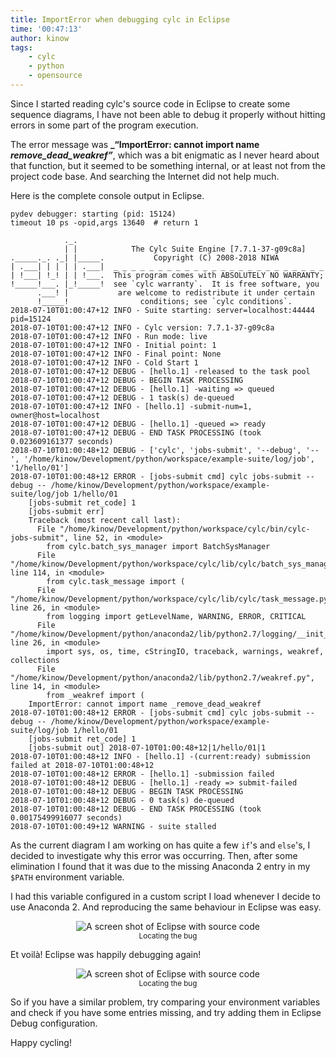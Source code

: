 ```yaml
---
title: ImportError when debugging cylc in Eclipse
time: '00:47:13'
author: kinow
tags:
    - cylc
    - python
    - opensource
---
```


Since I started reading cylc's source code in Eclipse to create some
sequence diagrams, I have not been able to debug it properly without
hitting errors in some part of the program execution.

The error message was **_&ldquo;ImportError: cannot import name _remove_dead_weakref&rdquo;_**,
which was a bit enigmatic as I never heard about that function, but it seemed to be
something internal, or at least not from the project code base. And searching the Internet
did not help much.

Here is the complete console output in Eclipse.

```shell
pydev debugger: starting (pid: 15124)
timeout 10 ps -opid,args 13640  # return 1

            ._.                                                       
            | |            The Cylc Suite Engine [7.7.1-37-g09c8a]    
._____._. ._| |_____.           Copyright (C) 2008-2018 NIWA          
| .___| | | | | .___|  _ _ _ _ _ _ _ _ _ _ _ _ _ _ _ _ _ _ _ _ _ _ _ _
| !___| !_! | | !___.  This program comes with ABSOLUTELY NO WARRANTY;
!_____!___. |_!_____!  see `cylc warranty`.  It is free software, you 
      .___! |           are welcome to redistribute it under certain  
      !_____!                conditions; see `cylc conditions`.       
2018-07-10T01:00:47+12 INFO - Suite starting: server=localhost:44444 pid=15124
2018-07-10T01:00:47+12 INFO - Cylc version: 7.7.1-37-g09c8a
2018-07-10T01:00:47+12 INFO - Run mode: live
2018-07-10T01:00:47+12 INFO - Initial point: 1
2018-07-10T01:00:47+12 INFO - Final point: None
2018-07-10T01:00:47+12 INFO - Cold Start 1
2018-07-10T01:00:47+12 DEBUG - [hello.1] -released to the task pool
2018-07-10T01:00:47+12 DEBUG - BEGIN TASK PROCESSING
2018-07-10T01:00:47+12 DEBUG - [hello.1] -waiting => queued
2018-07-10T01:00:47+12 DEBUG - 1 task(s) de-queued
2018-07-10T01:00:47+12 INFO - [hello.1] -submit-num=1, owner@host=localhost
2018-07-10T01:00:47+12 DEBUG - [hello.1] -queued => ready
2018-07-10T01:00:47+12 DEBUG - END TASK PROCESSING (took 0.023609161377 seconds)
2018-07-10T01:00:48+12 DEBUG - ['cylc', 'jobs-submit', '--debug', '--', '/home/kinow/Development/python/workspace/example-suite/log/job', '1/hello/01']
2018-07-10T01:00:48+12 ERROR - [jobs-submit cmd] cylc jobs-submit --debug -- /home/kinow/Development/python/workspace/example-suite/log/job 1/hello/01
	[jobs-submit ret_code] 1
	[jobs-submit err]
	Traceback (most recent call last):
	  File "/home/kinow/Development/python/workspace/cylc/bin/cylc-jobs-submit", line 52, in <module>
	    from cylc.batch_sys_manager import BatchSysManager
	  File "/home/kinow/Development/python/workspace/cylc/lib/cylc/batch_sys_manager.py", line 114, in <module>
	    from cylc.task_message import (
	  File "/home/kinow/Development/python/workspace/cylc/lib/cylc/task_message.py", line 26, in <module>
	    from logging import getLevelName, WARNING, ERROR, CRITICAL
	  File "/home/kinow/Development/python/anaconda2/lib/python2.7/logging/__init__.py", line 26, in <module>
	    import sys, os, time, cStringIO, traceback, warnings, weakref, collections
	  File "/home/kinow/Development/python/anaconda2/lib/python2.7/weakref.py", line 14, in <module>
	    from _weakref import (
	ImportError: cannot import name _remove_dead_weakref
2018-07-10T01:00:48+12 ERROR - [jobs-submit cmd] cylc jobs-submit --debug -- /home/kinow/Development/python/workspace/example-suite/log/job 1/hello/01
	[jobs-submit ret_code] 1
	[jobs-submit out] 2018-07-10T01:00:48+12|1/hello/01|1
2018-07-10T01:00:48+12 INFO - [hello.1] -(current:ready) submission failed at 2018-07-10T01:00:48+12
2018-07-10T01:00:48+12 ERROR - [hello.1] -submission failed
2018-07-10T01:00:48+12 DEBUG - [hello.1] -ready => submit-failed
2018-07-10T01:00:48+12 DEBUG - BEGIN TASK PROCESSING
2018-07-10T01:00:48+12 DEBUG - 0 task(s) de-queued
2018-07-10T01:00:48+12 DEBUG - END TASK PROCESSING (took 0.00175499916077 seconds)
2018-07-10T01:00:49+12 WARNING - suite stalled
```

As the current diagram I am working on has quite a few `if`'s and `else`'s, I decided
to investigate why this error was occurring. Then, after some elimination I found that
it was due to the missing Anaconda 2 entry in my `$PATH` environment variable.

I had this variable configured in a custom script I load whenever I decide to use
Anaconda 2. And reproducing the same behaviour in Eclipse was easy.


<p style='text-align: center;'>
<img style="display: inline" class="ui image" src="{{assets['screenshot1']}}" alt="A screen shot of Eclipse with source code" title="Locating the bug" />
<br/>
<small>Locating the bug</small>
</p>

Et voil&agrave;! Eclipse was happily debugging again!

<p style='text-align: center;'>
<img style="display: inline" class="ui image" src="{{assets['screenshot2']}}" alt="A screen shot of Eclipse with source code" title="Locating the bug" />
<br/>
<small>Locating the bug</small>
</p>

So if you have a similar problem, try comparing your environment variables and check if you
have some entries missing, and try adding them in Eclipse Debug configuration.

Happy cycling!
